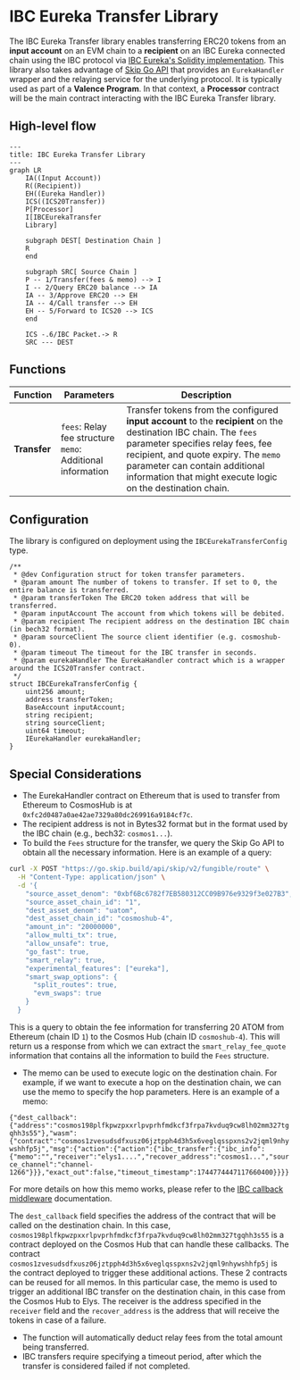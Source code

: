 # IBC Eureka Transfer Library

The IBC Eureka Transfer library enables transferring ERC20 tokens from an **input account** on an EVM chain to a **recipient** on an IBC Eureka connected chain using the IBC protocol via [IBC Eureka's Solidity implementation](https://docs.skip.build/go/eureka/eureka-overview). This library also takes advantage of [Skip Go API](https://docs.skip.build/go/general/getting-started) that provides an `EurekaHandler` wrapper and the relaying service for the underlying protocol. It is typically used as part of a **Valence Program**. In that context, a **Processor** contract will be the main contract interacting with the IBC Eureka Transfer library.

## High-level flow

```mermaid
---
title: IBC Eureka Transfer Library
---
graph LR
    IA((Input Account))
    R((Recipient))
    EH((Eureka Handler))
    ICS((ICS20Transfer))
    P[Processor]
    I[IBCEurekaTransfer
    Library]

    subgraph DEST[ Destination Chain ]
    R
    end

    subgraph SRC[ Source Chain ]
    P -- 1/Transfer(fees & memo) --> I
    I -- 2/Query ERC20 balance --> IA
    IA -- 3/Approve ERC20 --> EH
    IA -- 4/Call transfer --> EH
    EH -- 5/Forward to ICS20 --> ICS
    end

    ICS -.6/IBC Packet.-> R
    SRC --- DEST
```

## Functions

| Function     | Parameters                                                    | Description                                                                                                                                                                                                                                                                                     |
| ------------ | ------------------------------------------------------------- | ----------------------------------------------------------------------------------------------------------------------------------------------------------------------------------------------------------------------------------------------------------------------------------------------- |
| **Transfer** | `fees`: Relay fee structure<br>`memo`: Additional information | Transfer tokens from the configured **input account** to the **recipient** on the destination IBC chain. The `fees` parameter specifies relay fees, fee recipient, and quote expiry. The `memo` parameter can contain additional information that might execute logic on the destination chain. |

## Configuration

The library is configured on deployment using the `IBCEurekaTransferConfig` type.

```solidity
/**
 * @dev Configuration struct for token transfer parameters.
 * @param amount The number of tokens to transfer. If set to 0, the entire balance is transferred.
 * @param transferToken The ERC20 token address that will be transferred.
 * @param inputAccount The account from which tokens will be debited.
 * @param recipient The recipient address on the destination IBC chain (in bech32 format).
 * @param sourceClient The source client identifier (e.g. cosmoshub-0).
 * @param timeout The timeout for the IBC transfer in seconds.
 * @param eurekaHandler The EurekaHandler contract which is a wrapper around the ICS20Transfer contract.
 */
struct IBCEurekaTransferConfig {
    uint256 amount;
    address transferToken;
    BaseAccount inputAccount;
    string recipient;
    string sourceClient;
    uint64 timeout;
    IEurekaHandler eurekaHandler;
}
```

## Special Considerations

- The EurekaHandler contract on Ethereum that is used to transfer from Ethereum to CosmosHub is at `0xfc2d0487a0ae42ae7329a80dc269916a9184cf7c`.
- The recipient address is not in Bytes32 format but in the format used by the IBC chain (e.g., bech32: `cosmos1...`).
- To build the `Fees` structure for the transfer, we query the Skip Go API to obtain all the necessary information. Here is an example of a query:

```bash
curl -X POST "https://go.skip.build/api/skip/v2/fungible/route" \
  -H "Content-Type: application/json" \
  -d '{
    "source_asset_denom": "0xbf6Bc6782f7EB580312CC09B976e9329f3e027B3",
    "source_asset_chain_id": "1",
    "dest_asset_denom": "uatom",
    "dest_asset_chain_id": "cosmoshub-4",
    "amount_in": "20000000",
    "allow_multi_tx": true,
    "allow_unsafe": true,
    "go_fast": true,
    "smart_relay": true,
    "experimental_features": ["eureka"],
    "smart_swap_options": {
      "split_routes": true,
      "evm_swaps": true
    }
  }
```

This is a query to obtain the fee information for transferring 20 ATOM from Ethereum (chain ID `1`) to the Cosmos Hub (chain ID `cosmoshub-4`). This will return us a response from which we can extract the `smart_relay_fee_quote` information that contains all the information to build the `Fees` structure.

- The memo can be used to execute logic on the destination chain. For example, if we want to execute a hop on the destination chain, we can use the memo to specify the hop parameters. Here is an example of a memo:

`{"dest_callback":{"address":"cosmos198plfkpwzpxxrlpvprhfmdkcf3frpa7kvduq9cw8lh02mm327tgqhh3s55"},"wasm":{"contract":"cosmos1zvesudsdfxusz06jztpph4d3h5x6veglqsspxns2v2jqml9nhywshhfp5j","msg":{"action":{"action":{"ibc_transfer":{"ibc_info":{"memo":"","receiver":"elys1....","recover_address":"cosmos1...","source_channel":"channel-1266"}}},"exact_out":false,"timeout_timestamp":1744774447117660400}}}}`

For more details on how this memo works, please refer to the [IBC callback middleware](https://github.com/cosmos/ibc-go/blob/16f51eb5635bc16c6361c44f2a963f4736d1cf8b/docs/docs/04-middleware/01-callbacks/05-end-users.md) documentation.

The `dest_callback` field specifies the address of the contract that will be called on the destination chain. In this case, `cosmos198plfkpwzpxxrlpvprhfmdkcf3frpa7kvduq9cw8lh02mm327tgqhh3s55` is a contract deployed on the Cosmos Hub that can handle these callbacks. The contract `cosmos1zvesudsdfxusz06jztpph4d3h5x6veglqsspxns2v2jqml9nhywshhfp5j` is the contract deployed to trigger these additional actions. These 2 contracts can be reused for all memos.
In this particular case, the memo is used to trigger an additional IBC transfer on the destination chain, in this case from the Cosmos Hub to Elys. The receiver is the address specified in the `receiver` field and the `recover_address` is the address that will receive the tokens in case of a failure.

- The function will automatically deduct relay fees from the total amount being transferred.
- IBC transfers require specifying a timeout period, after which the transfer is considered failed if not completed.
